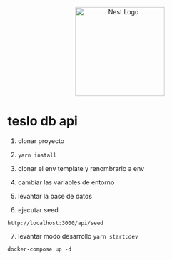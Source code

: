 <p align="center">
  <a href="http://nestjs.com/" target="blank"><img src="https://nestjs.com/img/logo-small.svg" width="200" alt="Nest Logo" /></a>
</p>

# teslo db api

1. clonar proyecto

2. `yarn install`
3. clonar el env template y renombrarlo a env
4. cambiar las variables de entorno

5. levantar la base de datos

6. ejecutar seed

```
http://localhost:3000/api/seed
```

7. levantar modo desarrollo `yarn start:dev`

```
docker-compose up -d
```
